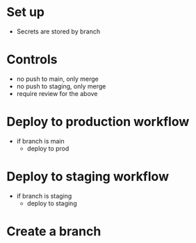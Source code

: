 # Set up
- Secrets are stored by branch


# Controls
- no push to main, only merge
- no push to staging, only merge
- require review for the above

# Deploy to production workflow
- if branch is main
    - deploy to prod

# Deploy to staging workflow
- if branch is staging
    - deploy to staging

# Create a branch
